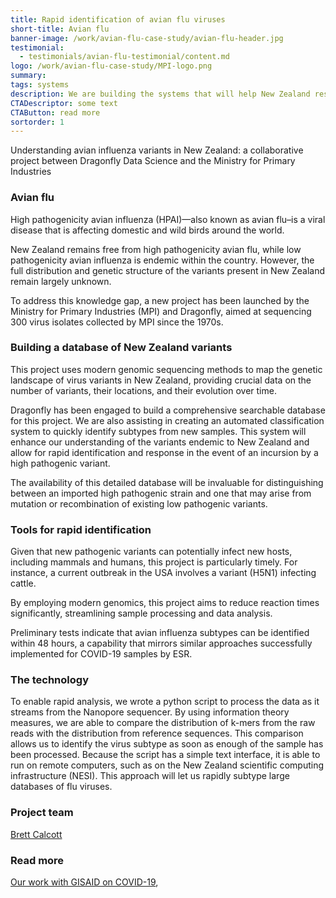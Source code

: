 ```yaml
---
title: Rapid identification of avian flu viruses
short-title: Avian flu
banner-image: /work/avian-flu-case-study/avian-flu-header.jpg
testimonial:
  - testimonials/avian-flu-testimonial/content.md
logo: /work/avian-flu-case-study/MPI-logo.png
summary: 
tags: systems
description: We are building the systems that will help New Zealand respond rapidly to an avian flu outbreak. 
CTADescriptor: some text
CTAButton: read more
sortorder: 1
---
```


Understanding avian influenza variants in New Zealand: a collaborative project between 
Dragonfly Data Science and the Ministry for Primary Industries

<!--more-->

### Avian flu

High pathogenicity avian influenza (HPAI)—also known as avian flu–is a
viral disease that is affecting domestic and wild birds around the world. 

New Zealand remains free from high pathogenicity avian flu, while low
pathogenicity avian influenza is endemic within the country. However, the full
distribution and genetic structure of the variants present in New Zealand
remain largely unknown.

To address this knowledge gap, a new project has been launched by the Ministry
for Primary Industries (MPI) and Dragonfly, aimed at sequencing 300 virus
isolates collected by MPI since the 1970s. 

### Building a database of New Zealand variants

This project uses modern genomic sequencing methods to map the genetic
landscape of virus variants in New Zealand, providing crucial data on the
number of variants, their locations, and their evolution over time.

Dragonfly has been engaged to build a comprehensive searchable database for
this project. We are also assisting in creating an automated classification
system to quickly identify subtypes from new samples. This system will enhance
our understanding of the variants endemic to New Zealand and allow for rapid
identification and response in the event of an incursion by a high pathogenic
variant.

The availability of this detailed database will be invaluable for
distinguishing between an imported high pathogenic strain and one that may
arise from mutation or recombination of existing low pathogenic variants. 


### Tools for rapid identification

Given that new pathogenic variants can potentially infect new hosts, including
mammals and humans, this project is particularly timely. For instance, a
current outbreak in the USA involves a variant (H5N1) infecting cattle.

By employing modern genomics, this project aims to reduce reaction times
significantly, streamlining sample processing and data analysis. 

Preliminary tests indicate that avian influenza subtypes can be identified
within 48 hours, a capability that mirrors similar approaches successfully
implemented for COVID-19 samples by ESR.

### The technology

To enable rapid analysis, 
we wrote a python script to process the data as it streams from the Nanopore sequencer. 
By using information theory measures, we are able to compare the
distribution of k-mers from the raw reads with the distribution from
reference sequences. This comparison allows us to identify the 
virus subtype as soon as enough of the sample has been processed.
 Because the script has a simple text interface, it is
able to run on remote computers, such as on the New Zealand scientific
computing infrastructure (NESI). This approach will let us rapidly subtype large databases
of flu viruses. 

### Project team

[Brett Calcott](/people/calcott-brett.html)

### Read more

[Our work with GISAID on COVID-19](/news/2022-07-01-audacity-instant.html), 
